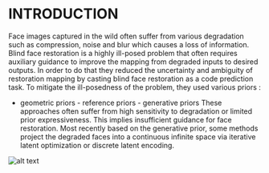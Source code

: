 

# INTRODUCTION
 Face images captured in the wild often suffer from various degradation such as
compression, noise and blur which causes a loss of information.
Blind face restoration is a highly ill-posed problem that often requires auxiliary guidance
to improve the mapping from degraded inputs to desired outputs.
In order to do that they reduced the uncertainty and ambiguity of restoration mapping
by casting blind face restoration as a code prediction task.
To mitigate the ill-posedness of the problem, they used various priors :
- geometric priors - reference priors - generative priors
These approaches often suffer from high sensitivity to degradation or limited prior
expressiveness. This implies insufficient guidance for face restoration. Most recently
based on the generative prior, some methods project the degraded faces into a
continuous infinite space via iterative latent optimization or discrete latent encoding.


![alt text](/xlxys/codeFormer-blind-face-restoration/edit/main/images/img1.png)
